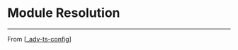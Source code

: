 # Module Resolution

----------------------------------------------------------------
From [[_adv-ts-config]]

[//begin]: # "Autogenerated link references for markdown compatibility"
[_adv-ts-config]: _adv-ts-config "Adv TS Config"
[//end]: # "Autogenerated link references"
